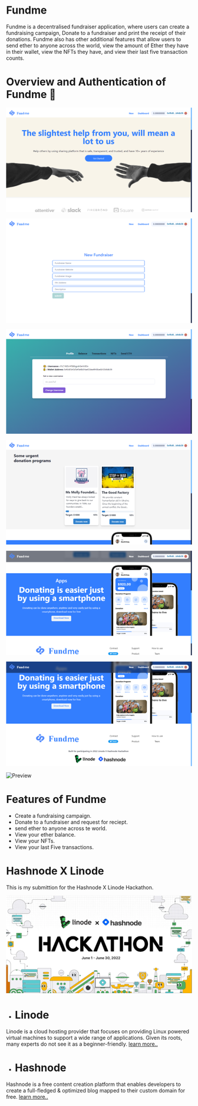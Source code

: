 # Fundme

Fundme is a decentralised fundraiser application, where users can create a fundraising campaign, Donate to a fundraiser and print the receipt of their donations. Fundme also has other additional features that allow users to send ether to anyone across the world, view the amount of Ether they have in their wallet, view the NFTs they have, and view their last five transaction counts.

# Overview and Authentication of Fundme 🔐
![Screenshot](/assets/Screenshot1.png)

![Screenshot](/assets/Screenshot2.png)

![Screenshot](/assets/Screenshot3.png)

![Screenshot](/assets/Screenshot4.png)

![Screenshot](/assets/Screenshot5.png)

![Screenshot](/assets/Screenshot6.png)

![Preview](/assets/auth.gif)

# Features of Fundme

- Create a fundraising campaign.
- Donate to a fundraiser and request for reciept.
- send ether to anyone across te world.
- View your ether balance.
- View your NFTs.
- View your last Five transactions.

# Hashnode X Linode

This is my submittion for the Hashnode X Linode Hackathon.

![hashnode](/assets/hashnode.webp)

- # Linode 
 Linode is a cloud hosting provider that focuses on providing Linux powered virtual machines to support a wide range of applications. Given its roots, many experts do not see it as a beginner-friendly. [learn more..](https://www.linode.com/)

- # Hashnode

 Hashnode is a free content creation platform that enables developers to create a full-fledged & optimized blog mapped to their custom domain for free. [learn more..](https://hashnode.com/)